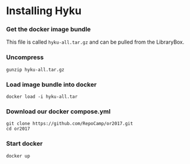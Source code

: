 # Installing Hyku

### Get the docker image bundle
This file is called `hyku-all.tar.gz` and can be pulled from the LibraryBox.

### Uncompress

`gunzip hyku-all.tar.gz`

### Load image bundle into docker

`docker load -i hyku-all.tar`

### Download our docker compose.yml
```
git clone https://github.com/RepoCamp/or2017.git
cd or2017
```

### Start docker

```
docker up
```
